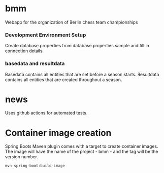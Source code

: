 # bmm

Webapp for the organization of Berlin chess team championships

### Development Environment Setup

Create database.properties from database.properties.sample and fill in connection details.


### basedata and resultdata

Basedata contains all entities that are set before a season starts.
Resultdata contains all entities that are created throughout a season.

# news

Uses github actions for automated tests.

# Container image creation

Spring Boots Maven plugin comes with a target to create container images.
The image will have the name of the project - bmm - and the tag will be the version number.

```bash
mvn spring-boot:build-image
```
